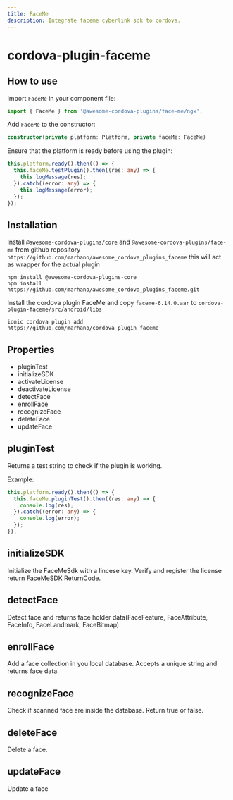 ```yaml
---
title: FaceMe
description: Integrate faceme cyberlink sdk to cordova.
---
```

<!--
# license: Licensed to the Apache Software Foundation (ASF) under one
#         or more contributor license agreements.  See the NOTICE file
#         distributed with this work for additional information
#         regarding copyright ownership.  The ASF licenses this file
#         to you under the Apache License, Version 2.0 (the
#         "License"); you may not use this file except in compliance
#         with the License.  You may obtain a copy of the License at
#
#           http://www.apache.org/licenses/LICENSE-2.0
#
#         Unless required by applicable law or agreed to in writing,
#         software distributed under the License is distributed on an
#         "AS IS" BASIS, WITHOUT WARRANTIES OR CONDITIONS OF ANY
#         KIND, either express or implied.  See the License for the
#         specific language governing permissions and limitations
#         under the License.
-->

# cordova-plugin-faceme

<!-- [![Android Testsuite](https://github.com/apache/cordova-plugin-device/actions/workflows/android.yml/badge.svg)](https://github.com/apache/cordova-plugin-device/actions/workflows/android.yml) [![Chrome Testsuite](https://github.com/apache/cordova-plugin-device/actions/workflows/chrome.yml/badge.svg)](https://github.com/apache/cordova-plugin-device/actions/workflows/chrome.yml) [![iOS Testsuite](https://github.com/apache/cordova-plugin-device/actions/workflows/ios.yml/badge.svg)](https://github.com/apache/cordova-plugin-device/actions/workflows/ios.yml) [![Lint Test](https://github.com/apache/cordova-plugin-device/actions/workflows/lint.yml/badge.svg)](https://github.com/apache/cordova-plugin-device/actions/workflows/lint.yml) -->

## How to use

Import `FaceMe` in your component file:

```ts
import { FaceMe } from '@awesome-cordova-plugins/face-me/ngx';
```

Add `FaceMe` to the constructor:
```ts
constructor(private platform: Platform, private faceMe: FaceMe)
```
Ensure that the platform is ready before using the plugin:
```ts
this.platform.ready().then(() => {
  this.faceMe.testPlugin().then((res: any) => {
    this.logMessage(res);
  }).catch((error: any) => {
    this.logMessage(error);
  });
});
```

## Installation
Install `@awesome-cordova-plugins/core` and `@awesome-cordova-plugins/face-me` from github repository `https://github.com/marhano/awesome_cordova_plugins_faceme` this will act as wrapper for the actual plugin

    npm install @awesome-cordova-plugins-core
    npm install https://github.com/marhano/awesome_cordova_plugins_faceme.git

Install the cordova plugin FaceMe and copy `faceme-6.14.0.aar` to `cordova-plugin-faceme/src/android/libs`

    ionic cordova plugin add https://github.com/marhano/cordova_plugin_faceme
    

## Properties

- pluginTest
- initializeSDK
- activateLicense
- deactivateLicense
- detectFace
- enrollFace
- recognizeFace
- deleteFace
- updateFace

## pluginTest

Returns a test string to check if the plugin is working.

Example:

```ts
this.platform.ready().then(() => {
  this.faceMe.pluginTest().then((res: any) => {
    console.log(res);
  }).catch((error: any) => {
    console.log(error);
  });
});
```

## initializeSDK

Initialize the FaceMeSdk with a lincese key. Verify and register the license return FaceMeSDK ReturnCode.

## detectFace

Detect face and returns face holder data(FaceFeature, FaceAttribute, FaceInfo, FaceLandmark, FaceBitmap)

## enrollFace

Add a face collection in you local database. Accepts a unique string and returns face data.

## recognizeFace

Check if scanned face are inside the database. Return true or false.

## deleteFace

Delete a face.

## updateFace

Update a face




